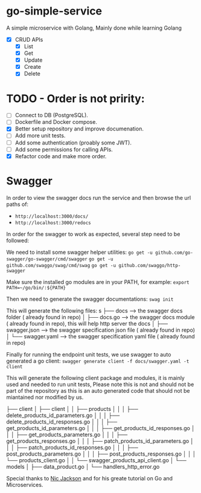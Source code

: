 # go-simple-service

A simple microservice with Golang, Mainly done while learning Golang

- [x] CRUD APIs
  - [x] List
  - [x] Get
  - [x] Update
  - [x] Create
  - [x] Delete

# TODO - Order is not pririty:

- [ ] Connect to DB (PostgreSQL).
- [ ] Dockerfile and Docker compose.
- [x] Better setup repository and improve documenation.
- [ ] Add more unit tests.
- [ ] Add some authentication (proably some JWT).
- [ ] Add some permissions for calling APIs.
- [x] Refactor code and make more order.

# Swagger

In order to view the swagger docs run the service and then browse the url paths of:

- `http://localhost:3000/docs/`
- `http://localhost:3000/redocs`

In order for the swagger to work as expected, several step need to be followed:

We need to install some swagger helper utilities:
`go get -u github.com/go-swagger/go-swagger/cmd/swagger`
`go get -u github.com/swaggo/swag/cmd/swag`
`go get -u github.com/swaggo/http-swagger`

Make sure the installed go modules are in your PATH, for example:
`export PATH=~/go/bin/:${PATH}`

Then we need to generate the swagger documentations:
`swag init`

This will generate the following files:
s
├── docs --> the swagger docs folder ( already found in repo)
│ ├── docs.go --> the swagger docs module ( already found in repo), this will help http server the docs
│ ├── swagger.json --> the swagger specification json file ( already found in repo)
│ └── swagger.yaml --> the swagger specification yaml file ( already found in repo)

Finally for running the endpoint unit tests, we use swagger to auto generated a go client:
`swagger generate client -f docs/swagger.yaml -t client`

This will generate the following client package and modules, it is mainly used and needed to run unit tests,
Please note this is not and should not be part of the repository as this is an auto generated code that should not
be miantained nor modified by us.

├── client
│ ├── client
│ │ ├── products
│ │ │ ├── delete_products_id_parameters.go
│ │ │ ├── delete_products_id_responses.go
│ │ │ ├── get_products_id_parameters.go
│ │ │ ├── get_products_id_responses.go
│ │ │ ├── get_products_parameters.go
│ │ │ ├── get_products_responses.go
│ │ │ ├── patch_products_id_parameters.go
│ │ │ ├── patch_products_id_responses.go
│ │ │ ├── post_products_parameters.go
│ │ │ ├── post_products_responses.go
│ │ │ └── products_client.go
│ │ └── swagger_products_api_client.go
│ └── models
│ ├── data_product.go
│ └── handlers_http_error.go

Special thanks to [Nic Jackson](https://www.youtube.com/c/NicJackson) and for his greate tutorial on Go and Microservices.
